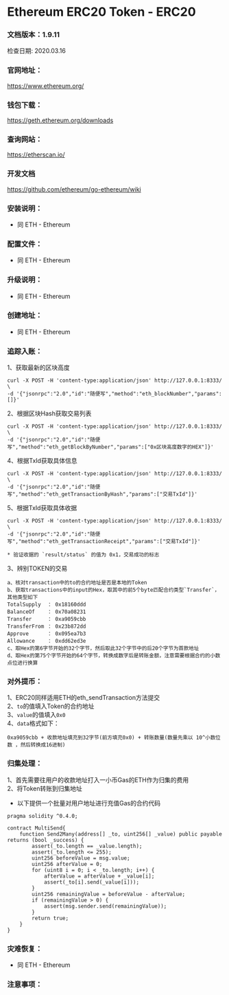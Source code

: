 # Ethereum ERC20 Token - ERC20

### 文档版本：1.9.11
检查日期: 2020.03.16

### 官网地址：
https://www.ethereum.org/

### 钱包下载：
https://geth.ethereum.org/downloads

### 查询网站：
https://etherscan.io/

### 开发文档
https://github.com/ethereum/go-ethereum/wiki

### 安装说明：
* 同 ETH - Ethereum

### 配置文件：
* 同 ETH - Ethereum

### 升级说明：
* 同 ETH - Ethereum

### 创建地址：
* 同 ETH - Ethereum

### 追踪入账：
1、获取最新的区块高度
```
curl -X POST -H 'content-type:application/json' http://127.0.0.1:8333/ \
-d '{"jsonrpc":"2.0","id":"随便写","method":"eth_blockNumber","params":[]}'  
```
2、根据区块Hash获取交易列表
```
curl -X POST -H 'content-type:application/json' http://127.0.0.1:8333/ \
-d '{"jsonrpc":"2.0","id":"随便写","method":"eth_getBlockByNumber","params":["0x区块高度数字的HEX"]}'  
```
4、根据TxId获取具体信息
```
curl -X POST -H 'content-type:application/json' http://127.0.0.1:8333/ \
-d '{"jsonrpc":"2.0","id":"随便写","method":"eth_getTransactionByHash","params":["交易TxId"]}'  
```
5、根据TxId获取具体收据
```
curl -X POST -H 'content-type:application/json' http://127.0.0.1:8333/ \
-d '{"jsonrpc":"2.0","id":"随便写","method":"eth_getTransactionReceipt","params":["交易TxId"]}'  

* 验证收据的 `result/status` 的值为 0x1，交易成功的标志
```
3、辨别TOKEN的交易
```
a、核对transaction中的to的合约地址是否是本地的Token
b、获取transactions中的input的Hex，取其中的前5个byte匹配合约类型`Transfer`，其他类型如下
TotalSupply  ： 0x18160ddd
BalanceOf    ： 0x70a08231
Transfer     ： 0xa9059cbb
TransferFrom ： 0x23b872dd
Approve      ： 0x095ea7b3
Allowance    ： 0xdd62ed3e
c、取Hex的第6字节开始的32个字节，然后取此32个字节中的后20个字节为首款地址
d、取Hex的第75个字节开始的64个字节，转换成数字后是转账金额，注意需要根据合约的小数点位进行换算
```

### 对外提币：
1、ERC20同样适用ETH的eth_sendTransaction方法提交  
2、`to`的值填入Token的合约地址  
3、`value`的值填入`0x0`  
4、`data`格式如下：
```
0xa9059cbb + 收款地址填充到32字节(前方填充0x0) + 转账数量(数量先乘以 10^小数位数 ，然后转换成16进制)
```

### 归集处理：
1、首先需要往用户的收款地址打入一小币Gas的ETH作为归集的费用  
2、将Token转账到归集地址

* 以下提供一个批量对用户地址进行充值Gas的合约代码
```
pragma solidity ^0.4.0;

contract MultiSend{
    function Send2Many(address[] _to, uint256[] _value) public payable returns (bool _success) {
		assert(_to.length == _value.length);
		assert(_to.length <= 255);
		uint256 beforeValue = msg.value;
		uint256 afterValue = 0;
		for (uint8 i = 0; i < _to.length; i++) {
			afterValue = afterValue + _value[i];
			assert(_to[i].send(_value[i]));
		}
		uint256 remainingValue = beforeValue - afterValue;
		if (remainingValue > 0) {
			assert(msg.sender.send(remainingValue));
		}
		return true;
	}
}
```

### 灾难恢复：
* 同 ETH - Ethereum

### 注意事项：
